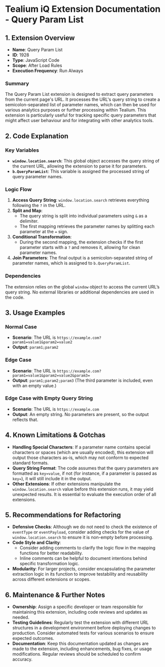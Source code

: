 # Tealium iQ Extension Documentation - Query Param List

## 1. Extension Overview

- **Name**: Query Param List
- **ID**: 1928
- **Type**: JavaScript Code
- **Scope**: After Load Rules
- **Execution Frequency**: Run Always

### Summary

The Query Param List extension is designed to extract query parameters from the current page's URL. It processes the URL's query string to create a semicolon-separated list of parameter names, which can then be used for various analytics purposes or further processing within Tealium. This extension is particularly useful for tracking specific query parameters that might affect user behaviour and for integrating with other analytics tools.

## 2. Code Explanation

### Key Variables

- **`window.location.search`**: This global object accesses the query string of the current URL, allowing the extension to parse it for parameters.
- **`b.QueryParamList`**: This variable is assigned the processed string of query parameter names.

### Logic Flow

1. **Access Query String**: `window.location.search` retrieves everything following the `?` in the URL.
2. **Split and Map**:
   - The query string is split into individual parameters using `&` as a delimiter.
   - The first mapping retrieves the parameter names by splitting each parameter at the `=` sign.
3. **Conditional Transformation**:
   - During the second mapping, the extension checks if the first parameter starts with a `?` and removes it, allowing for clean parameter names.
4. **Join Parameters**: The final output is a semicolon-separated string of parameter names, which is assigned to `b.QueryParamList`.

### Dependencies

The extension relies on the global `window` object to access the current URL’s query string. No external libraries or additional dependencies are used in the code.

## 3. Usage Examples

### Normal Case

- **Scenario**: The URL is `https://example.com?param1=value1&param2=value2`
- **Output**: `param1;param2`

### Edge Case

- **Scenario**: The URL is `https://example.com?param1=value1&param2=value2&param3=`
- **Output**: `param1;param2;param3` (The third parameter is included, even with an empty value.)

### Edge Case with Empty Query String

- **Scenario**: The URL is `https://example.com`
- **Output**: An empty string. No parameters are present, so the output reflects that.

## 4. Known Limitations & Gotchas

- **Handling Special Characters**: If a parameter name contains special characters or spaces (which are usually encoded), this extension will output those characters as-is, which may not conform to expected standard formats.
- **Query String Format**: The code assumes that the query parameters are formatted as `key=value`, if not (for instance, if a parameter is passed as `key=`), it will still include it in the output.
- **Other Extensions**: If other extensions manipulate the `window.location.search` value before this extension runs, it may yield unexpected results. It is essential to evaluate the execution order of all extensions.

## 5. Recommendations for Refactoring

- **Defensive Checks**: Although we do not need to check the existence of `eventType` or `eventPayload`, consider adding checks for the value of `window.location.search` to ensure it is non-empty before processing.
- **Code Style and Clarity**: 
  - Consider adding comments to clarify the logic flow in the mapping functions for better readability.
  - Inline comments can be helpful to document intentions behind specific transformation logic.
- **Modularity**: For larger projects, consider encapsulating the parameter extraction logic in its function to improve testability and reusability across different extensions or scopes.

## 6. Maintenance & Further Notes

- **Ownership**: Assign a specific developer or team responsible for maintaining this extension, including code reviews and updates as needed.
- **Testing Guidelines**: Regularly test the extension with different URL structures in a development environment before deploying changes to production. Consider automated tests for various scenarios to ensure expected outcomes.
- **Documentation**: Keep this documentation updated as changes are made to the extension, including enhancements, bug fixes, or usage modifications. Regular reviews should be scheduled to confirm accuracy.